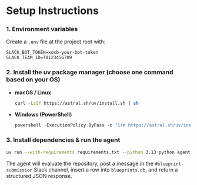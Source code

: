 # Setup Instructions

### 1. Environment variables
Create a `.env` file at the project root with:
```
SLACK_BOT_TOKEN=xoxb-your-bot-token
SLACK_TEAM_ID=T0123456789
```

### 2. Install the **uv** package manager (choose one command based on your OS)
- **macOS / Linux**
  ```bash
  curl -LsSf https://astral.sh/uv/install.sh | sh
  ```
- **Windows (PowerShell)**
  ```powershell
  powershell -ExecutionPolicy ByPass -c "irm https://astral.sh/uv/install.ps1 | iex"
  ```

### 3. Install dependencies & run the agent
```bash
uv run --with-requirements requirements.txt --python 3.13 python agent.py --repo_url "https://github.com/your/repository"
```

The agent will evaluate the repository, post a message in the `#blueprint-submission` Slack channel, insert a row into `blueprints.db`, and return a structured JSON response.
